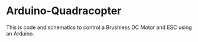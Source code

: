 Arduino-Quadracopter
====================

This is code and schematics to control a Brushless DC Motor and ESC using an Arduino. 
